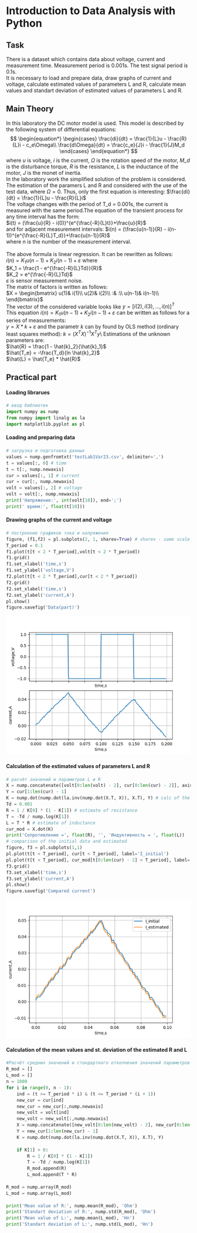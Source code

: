 # Introduction to Data Analysis with Python

## Task
There is a dataset which contains data about voltage, current and measurement time. Measurement period is 0.001s. The test signal period is 0.1s. \
It is necessary to load and prepare data, draw graphs of current and voltage, calculate estimated values of parameters L and R, calculate mean values and standart deviation of estimated values of parameters L and R.

## Main Theory
In this laboratory the DC motor model is used. This model is described by the following system of differential equations:
$$
\begin{equation*}
 \begin{cases}
   \frac{di}{dt} = \frac{1}{L}u - \frac{R}{L}i - c_e\Omega\\
   \frac{d\Omega}{dt} = \frac{c_e}{J}i - \frac{1}{J}M_d
 \end{cases}
\end{equation*}
$$
where <i>u</i> is voltage, <i>i</i> is the current, <i>$\Omega$</i> is the rotation speed of the motor, <i>M_d</i> is the disturbance torque, <i>R</i> is the resistance, <i>L</i> is the inductance of the motor, <i>J</i> is the monet of inertia. 
\
In the laboratory work the simplified solution of the problem is considered. The estimation of the paramers L and R and considered with the use of the test data, where $\Omega=0$. Thus, only the first equation is interesting: $\frac{di}{dt} = \frac{1}{L}u - \frac{R}{L}i$ \
The voltage changes with the period of T_d = 0.001s, the current is measured with the same period.The equation of the transient process for any time interval has the form:\
$i(t) = (\frac{u}{R} - i(0))^{e^{\frac{-R}{L}t}}+\frac{u}{R}$\
and for adjacent measurement intervals:
$i(n) = (\frac{u(n-1)}{R} - i(n-1))^{e^{\frac{-R}{L}T_d}}+\frac{u(n-1)}{R}$\
where <i>n</i> is the number of the measurement interval.\
\
The above formula is linear regression. It can be rewritten as follows:\
$i(n) = K_1u(n-1) + K_2i(n-1) +\varepsilon$ where\
$K_1 = \frac{1 - e^{\frac{-R}{L}Td}}{R}$\
$K_2 = e^{\frac{-R}{L}Td}$\
$\varepsilon$ is sensor measurement noise.\
The matrix of factors is written as follows:\
$X = \begin{bmatrix}
u(1)& i(1)\\
u(2)& i(2)\\
:& :\\
u(n-1)& i(n-1)\\
\end{bmatrix}$\
The vector of the considered variable looks like $y = [i(2),i(3),...,i(n)]^T$\
This equation $i(n) = K_1u(n-1) + K_2i(n-1) +\varepsilon$ can be written as follows for a series of measurements:\
$y = X * k + \varepsilon$ and the parametr <i>k</i> can by found by OLS method (ordinary least squares method):
$k = (X^TX)^{-1}X^Ty$\\
Estimations of the unknown parameters are:\
$\hat{R} = \frac{1 - \hat{k}_2}{\hat{k}_1}$\
$\hat{T_e} = -\frac{T_d}{ln \hat{k}_2}$\
$\hat{L} = \hat{T_e} * \hat{R}$

## Practical part
#### Loading librarues
```python
# ввод библиотек
import numpy as nump
from numpy import linalg as la
import matplotlib.pyplot as pl
```
#### Loading and preparing data
```python
# загрузка и подготовка данных
values = nump.genfromtxt('testLab1Var23.csv', delimiter=',')
t = values[:, 0] # time 
t = t[:, nump.newaxis]
cur = values[:, 1] # current
cur = cur[:, nump.newaxis]
volt = values[:, 2] # voltage
volt = volt[:, nump.newaxis]
print('Напряжение:', int(volt[10]), end=';')
print(' время:', float(t[10]))
```
#### Drawing graphs of the current and voltage
```python
# построение графиков тока и напряжения
figure, (f1,f2) = pl.subplots(2, 1, sharex=True) # sharex - same scale along X
T_period = 0.1
f1.plot(t[t < 2 * T_period],volt[t < 2 * T_period])
f1.grid()
f1.set_xlabel('time,s')
f1.set_ylabel('voltage,V')
f2.plot(t[t < 2 * T_period],cur[t < 2 * T_period])
f2.grid()
f2.set_xlabel('time,s')
f2.set_ylabel('current,A')
pl.show()
figure.savefig('Data(part)')
```
![](https://github.com/InsightofSPb/cyber_physic_systems_and_technologies/blob/main/Data%20analysis/Data(part).png?raw=true)



#### Calculation of the estimated values of parameters L and R
```python
# расчёт значений и параметров L и R
X = nump.concatenate([volt[0:len(volt) - 2], cur[0:len(cur) - 2]], axis = 1) # calc of X-matrix (matrix of factors)
Y = cur[1:len(cur) - 1]
K = nump.dot(nump.dot(la.inv(nump.dot(X.T, X)), X.T), Y) # calc of the parametr k of the linear regression OLS
Td = 0.001
R = 1 / K[0] * (1 - K[1]) # estimate of resistance
T = -Td / nump.log(K[1]) 
L = T * R # estimate of inductance
cur_mod = X.dot(K)
print('Сопротивление =', float(R), '', 'Индуктивность = ', float(L))
# comparison of the initial data and estimated
figure, f3 = pl.subplots(1,1)
pl.plot(t[t < T_period], cur[t < T_period], label='I_initial')
pl.plot(t[t < T_period], cur_mod[t[0:len(cur) - 2] < T_period], label='I_estimated')
f3.grid()
f3.set_xlabel('time,s')
f3.set_ylabel('current,A')
pl.show()
figure.savefig('Compared current')
```
![](https://github.com/InsightofSPb/cyber_physic_systems_and_technologies/blob/main/Data%20analysis/Compared%20current.png?raw=true)


#### Calculation of the mean values and st. deviation of the estimated R and L
```python
#Расчёт средних значений и стандартного отколнения значений параметров L и R
R_mod = []
L_mod = []
n = 1000
for i in range(0, n - 1):
    ind = (t >= T_period * i) & (t <= T_period * (i + 1))
    new_cur = cur[ind]
    new_cur = new_cur[:,nump.newaxis]
    new_volt = volt[ind]
    new_volt = new_volt[:,nump.newaxis]
    X = nump.concatenate([new_volt[0:len(new_volt) - 2], new_cur[0:len(new_cur) - 2]], axis = 1)
    Y = new_cur[1:len(new_cur) - 1]
    K = nump.dot(nump.dot(la.inv(nump.dot(X.T, X)), X.T), Y)

    if K[1] > 0:
        R = 1 / K[0] * (1 - K[1])
        T = -Td / nump.log(K[1])
        R_mod.append(R)
        L_mod.append(T * R)

R_mod = nump.array(R_mod)
L_mod = nump.array(L_mod)

print('Mean value of R:', nump.mean(R_mod), 'Ohm')
print('Standart deviation of R:', nump.std(R_mod), 'Ohm')
print('Mean value of L:', nump.mean(L_mod), 'Hn')
print('Standart deviation of L:', nump.std(L_mod), 'Hn')
```